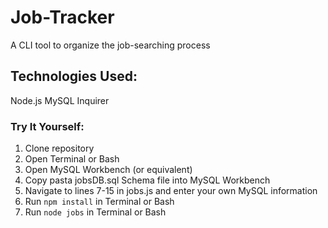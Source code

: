 # Job-Tracker
A CLI tool to organize the job-searching process

## Technologies Used: 
Node.js
MySQL
Inquirer

### Try It Yourself: 
1. Clone repository
2. Open Terminal or Bash
3. Open MySQL Workbench (or equivalent)
4. Copy pasta jobsDB.sql Schema file into MySQL Workbench
5. Navigate to lines 7-15 in jobs.js and enter your own MySQL information
6. Run `npm install` in Terminal or Bash
7. Run `node jobs` in Terminal or Bash
